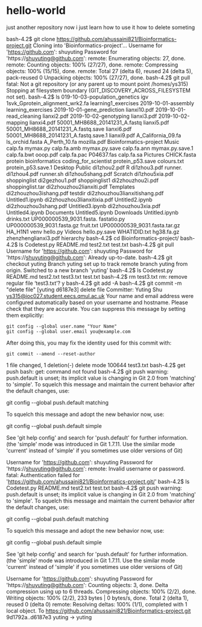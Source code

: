 # hello-world
just another repository
now i just learn how to use it
 how to delete someting
 
 
 bash-4.2$ git clone https://github.com/ahussaini821/Bioinformatics-project.git
Cloning into 'Bioinformatics-project'...
Username for 'https://github.com': shuyuting
Password for 'https://shuyuting@github.com': 
remote: Enumerating objects: 27, done.
remote: Counting objects: 100% (27/27), done.
remote: Compressing objects: 100% (15/15), done.
remote: Total 27 (delta 6), reused 24 (delta 5), pack-reused 0
Unpacking objects: 100% (27/27), done.
bash-4.2$ git pull
fatal: Not a git repository (or any parent up to mount point /homes/ys315)
Stopping at filesystem boundary (GIT_DISCOVERY_ACROSS_FILESYSTEM not set).
bash-4.2$ ls
019-10-03-population_genetics	      igv
1svk_Gprotein_alignment_wrk2.fa       learning1_exercises
2019-10-01-assembly		      learning_exercises
2019-10-01-gene_prediction	      lianxi10.pdf
2019-10-01-read_cleaning	      lianxi2.pdf
2019-10-02-genotyping		      lianxi3.pdf
2019-10-02-mapping		      lianxi4.pdf
50001_MH8688_20141231_A.fastq	      lianxi5.pdf
50001_MH8688_20141231_A.fastq.save    lianxi6.pdf
50001_MH8688_20141231_A.fastq.save.1  lianxi9.pdf
A_California_09.fa		      ls_orchid.fasta
A_Perth_10.fa			      mozilla.pdf
Bioinformatics-project		      Music
calp.fa				      mymax.py
calp.fa.amb			      mymax.py.save
calp.fa.ann			      mymax.py.save.1
calp.fa.bwt			      ooop.pdf
calp.fa.pac			      P04637.fas
calp.fa.sa			      Pictures
CHICK.fasta			      protein bioinformatics
coding_for_scientist		      protein_p53.save
colours.txt			      protein_p53.save.1
Desktop				      Public
di1zhou2.pdf			      R
di1zhou3.pdf			      runner.
di1zhou4.pdf			      runner.sh
di1zhou5shang.pdf		      Scratch
di1zhou5xia.pdf			      shoppinglist
di2gezhou1.pdf			      shoppinglist1
di2zhouzhou2i.pdf		      shoppinglist.tar
di2zhouzhou2lianxiti.pdf	      Templates
di2zhouzhou3ishang.pdf		      testdir
di2zhouzhou3lianxitishang.pdf	      Untitled1.ipynb
di2zhouzhou3lianxitixia.pdf	      Untitled2.ipynb
di2zhouzhou3shang.pdf		      Untitled3.ipynb
di2zhouzhou3xia.pdf		      Untitled4.ipynb
Documents			      Untitled5.ipynb
Downloads			      Untitled.ipynb
drinks.txt			      UP000000539_9031.fasta.
fastatio.py			      UP000000539_9031.fasta.gz
fruit.txt			      UP000000539_9031.fasta.tar.gz
HA_H1N1				      venv
hello.py			      Videos
hello.py.save			      WHATIDID.txt
hg38.fa.gz			      zhenzhenglianxi3.pdf
hierarchy
bash-4.2$ cd Bioinformatics-project/
bash-4.2$ ls
Codetest.py  README.md	test2.txt  test.txt
bash-4.2$ git pull
Username for 'https://github.com': shuyuting
Password for 'https://shuyuting@github.com': 
Already up-to-date.
bash-4.2$ git checkout yuting
Branch yuting set up to track remote branch yuting from origin.
Switched to a new branch 'yuting'
bash-4.2$ ls
Codetest.py  README.md	test2.txt  test3.txt  test.txt
bash-4.2$ rm test3.txt
rm: remove regular file ‘test3.txt’? y
bash-4.2$ git add -A
bash-4.2$ git commit -m "delete file"
[yuting d6187e3] delete file
 Committer: Yuting Shu <ys315@ioc027.student.eecs.qmul.ac.uk>
Your name and email address were configured automatically based
on your username and hostname. Please check that they are accurate.
You can suppress this message by setting them explicitly:

    git config --global user.name "Your Name"
    git config --global user.email you@example.com

After doing this, you may fix the identity used for this commit with:

    git commit --amend --reset-author

 1 file changed, 1 deletion(-)
 delete mode 100644 test3.txt
bash-4.2$ get push
bash: get: command not found
bash-4.2$ git push
warning: push.default is unset; its implicit value is changing in
Git 2.0 from 'matching' to 'simple'. To squelch this message
and maintain the current behavior after the default changes, use:

  git config --global push.default matching

To squelch this message and adopt the new behavior now, use:

  git config --global push.default simple

See 'git help config' and search for 'push.default' for further information.
(the 'simple' mode was introduced in Git 1.7.11. Use the similar mode
'current' instead of 'simple' if you sometimes use older versions of Git)

Username for 'https://github.com': shuyuting
Password for 'https://shuyuting@github.com': 
remote: Invalid username or password.
fatal: Authentication failed for 'https://github.com/ahussaini821/Bioinformatics-project.git/'
bash-4.2$ ls
Codetest.py  README.md	test2.txt  test.txt
bash-4.2$ git push
warning: push.default is unset; its implicit value is changing in
Git 2.0 from 'matching' to 'simple'. To squelch this message
and maintain the current behavior after the default changes, use:

  git config --global push.default matching

To squelch this message and adopt the new behavior now, use:

  git config --global push.default simple

See 'git help config' and search for 'push.default' for further information.
(the 'simple' mode was introduced in Git 1.7.11. Use the similar mode
'current' instead of 'simple' if you sometimes use older versions of Git)

Username for 'https://github.com': shuyuting
Password for 'https://shuyuting@github.com': 
Counting objects: 3, done.
Delta compression using up to 6 threads.
Compressing objects: 100% (2/2), done.
Writing objects: 100% (2/2), 233 bytes | 0 bytes/s, done.
Total 2 (delta 1), reused 0 (delta 0)
remote: Resolving deltas: 100% (1/1), completed with 1 local object.
To https://github.com/ahussaini821/Bioinformatics-project.git
   9d1792a..d6187e3  yuting -> yuting
